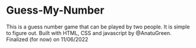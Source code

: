 # Guess-My-Number

This is a guess number game that can be played by two people. It is simple to figure out. Built with HTML, CSS and javascript by @AnatuGreen. Finalized (for now) on 11/06/2022
